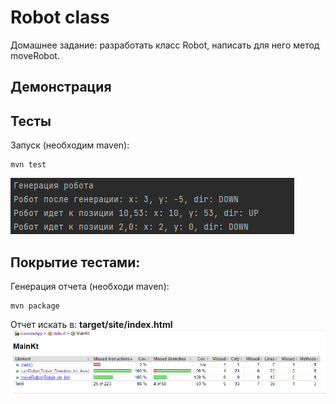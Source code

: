 # Robot class
Домашнее задание: разработать класс Robot,
написать для него метод moveRobot.
## Демонстрация

## Тесты
Запуск (необходим maven):
```
mvn test
```
![alt demo](https://github.com/vladnov138/kotlin_practice/blob/main/Robot/assets/demo.png)
## Покрытие тестами:
Генерация отчета (необходи maven):
```
mvn package
```
Отчет искать в: **target/site/index.html**
![alt coverage](https://github.com/vladnov138/kotlin_practice/blob/main/Robot/assets/coverage.png)